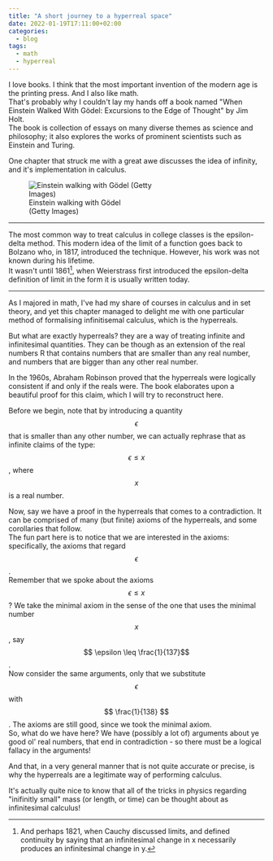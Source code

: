 ```yaml
---
title: "A short journey to a hyperreal space"
date: 2022-01-19T17:11:00+02:00
categories:
  - blog
tags:
  - math
  - hyperreal
---
```


I love books. I think that the most important invention of the modern age is the printing press. And I also like math.  
That's probably why I couldn't lay my hands off a book named "When Einstein Walked With Gödel: Excursions to the Edge of Thought" by Jim Holt.  
The book is collection of essays on many diverse themes as science and philosophy; it also explores the works of prominent scientists such as Einstein and Turing.

One chapter that struck me with a great awe discusses the idea of infinity, and it's implementation in calculus. 

<figure class="align-left">
  <img src="{{ site.url }}{{ site.baseurl }}/assets/images/2022-01-20-hyperreals/einstein_godel.jpg" style="max-width:280px;" alt="Einstein walking with Gödel (Getty Images)">
  <figcaption>Einstein walking with Gödel<br/>(Getty Images)</figcaption>
</figure> 

---

The most common way to treat calculus in college classes is the epsilon-delta method.
This modern idea of the limit of a function goes back to Bolzano who, in 1817, introduced the technique. However, his work was not known during his lifetime.  
It wasn't until 1861[^1], when Weierstrass first introduced the epsilon-delta definition of limit in the form it is usually written today.  

---

As I majored in math, I've had my share of courses in calculus and in set theory, and yet this chapter managed to delight me with one particular method of formalising infinitisemal calculus, which is the hyperreals.

But what are exactly hyperreals? they are a way of treating infinite and infinitesimal quantities. They can be though as an extension of the real numbers R that contains numbers that are smaller than any real number, and numbers that are bigger than any other real number.

In the 1960s, Abraham Robinson proved that the hyperreals were logically consistent if and only if the reals were. The book elaborates upon a beautiful proof for this claim, which I will try to reconstruct here.

Before we begin, note that by introducing a quantity $$\epsilon$$ that is smaller than any other number, we can actually rephrase that as infinite claims of the type:  
$$ \epsilon \leq x$$, where $$x$$ is a real number.

Now, say we have a proof in the hyperreals that comes to a contradiction. It can be comprised of many (but finite) axioms of the hyperreals, and some corollaries that follow.  
The fun part here is to notice that we are interested in the axioms: specifically, the axioms that regard $$\epsilon$$.  
Remember that we spoke about the axioms $$ \epsilon \leq x$$? We take the minimal axiom in the sense of the one that uses the minimal number $$x$$, say $$ \epsilon \leq \frac{1}{137}$$.  
Now consider the same arguments, only that we substitute $$ \epsilon $$ with $$ \frac{1}{138} $$. The axioms are still good, since we took the minimal axiom.  
So, what do we have here? We have (possibly a lot of) arguments about ye good ol' real numbers, that end in contradiction - so there must be a logical fallacy in the arguments!

And that, in a very general manner that is not quite accurate or precise, is why the hyperreals are a legitimate way of performing calculus.

It's actually quite nice to know that all of the tricks in physics regarding "inifinitly small" mass (or length, or time) can be thought about as infinitesimal calculus!


[^1]: And perhaps 1821, when Cauchy discussed limits, and defined continuity by saying that an infinitesimal change in x necessarily produces an infinitesimal change in y. 

